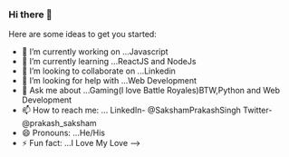 ### Hi there 👋


Here are some ideas to get you started:

- 🔭 I’m currently working on ...Javascript
- 🌱 I’m currently learning ...ReactJS and NodeJs
- 👯 I’m looking to collaborate on ...Linkedin
- 🤔 I’m looking for help with ...Web Development
- 💬 Ask me about ...Gaming(I love Battle Royales)BTW,Python and Web Development
- 📫 How to reach me: ... LinkedIn- @SakshamPrakashSingh Twitter- @prakash_saksham
- 😄 Pronouns: ...He/His
- ⚡ Fun fact: ...I Love My Love
-->

